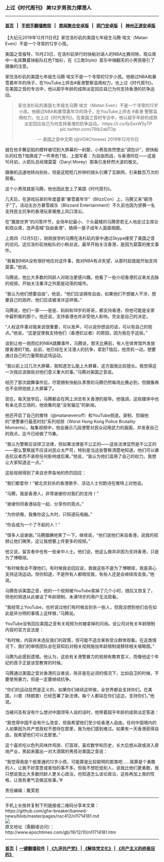 ### 上过《时代周刊》 美12岁男孩力撑港人
------------------------

#### [首页](https://github.com/gfw-breaker/banned-news/blob/master/README.md) &nbsp;&nbsp;|&nbsp;&nbsp; [手把手翻墙教程](https://github.com/gfw-breaker/guides/wiki) &nbsp;&nbsp;|&nbsp;&nbsp; [禁闻聚合安卓版](https://github.com/gfw-breaker/bn-android) &nbsp;&nbsp;|&nbsp;&nbsp; [网门安卓版](https://github.com/oGate2/oGate) &nbsp;&nbsp;|&nbsp;&nbsp; [神州正道安卓版](https://github.com/SzzdOgate/update) 



<div><p>
 【大纪元2019年12月11日讯】家住洛杉矶的美国七年级生马腾·埃文（Matan Even）不是一个寻常的12岁小孩。
</p>
<p>
 美国之音报导，10月23日，在洛杉矶举行的快船对湖人的NBA比赛间隙，观众席中一名挥舞着快船队红色T恤衫，在《江南Style》音乐中嗨翻天的小男孩吸引了摄像的注意。
</p>
<p>
 家住洛杉矶的美国七年级生马腾·埃文不是一个寻常的12岁小孩。他砸过NBA和暴雪嘉年华的场子，在YouTube上抨击#香港警察滥用权力，也上过《时代周刊》。在美国之音的专访中，他以超乎年龄的成熟淡定回应自己为何支持香港的抗争运动。
</p>
<blockquote class="twitter-tweet" data-lang="zh-tw">
 <p dir="ltr" lang="zh" style="text-align: center;">
  家住洛杉矶的美国七年级生马腾·埃文（Matan Even）不是一个寻常的12岁小孩。他砸过NBA和暴雪嘉年华的场子，在YouTube上抨击
  <ok href="https://twitter.com/hashtag/%E9%A6%99%E6%B8%AF?src=hash&amp;ref_src=twsrc%5Etfw">
   #香港
  </ok>
  警察滥用权力，也上过《时代周刊》。在美国之音的专访中，他以超乎年龄的成熟淡定回应自己为何支持香港的抗争运动。
  <ok href="https://t.co/fpSxxW5yTP">
   https://t.co/fpSxxW5yTP
  </ok>
  <ok href="https://t.co/79Ib2abTOp">
   pic.twitter.com/79Ib2abTOp
  </ok>
 </p>
 <p style="text-align: center;">
  — 美国之音中文网 (@VOAChinese)
  <ok href="https://twitter.com/VOAChinese/status/1204205587858427904?ref_src=twsrc%5Etfw">
   2019年12月10日
  </ok>
 </p>
</blockquote>
<p>
</p>
<p>
 就在他手舞足蹈的模样被切到大屏幕的一刹那，小男孩突然使出“调包计”，把快船队的红色T恤换成了一件黑色T恤，上面写着：为自由而战，与香港同在——这是10月初，火箭队总经理莫雷（Daryl Morey）那条引发轩然大波的推文。
</p>
<p>
 摄像机迅速地转向别处，但是这短短几秒钟的镜头引爆了互联网，引来数百万次的观看。
</p>
<p>
 这个小男孩就是马腾，他也因此登上了美国《时代周刊》。
</p>
<p>
 几天后，在游戏玩家的年度盛事“暴雪嘉年华”（BlizzCon）上，马腾又来“砸场子”了。活动主办方暴雪娱乐（Blizzard Entertainment）不久前也因为禁赛一名支持民主抗争的香港玩家被推上风口浪尖。
</p>
<p>
 在“魔兽世界”的问答环节，全场年纪最小、个头最矮的马腾旁若无人地走过主席台和观众席，连声高喊“自由香港”，搞得一屋子成年人面面相觑。
</p>
<p>
 上周四（12月5日），刚刚放学的马腾在洛杉矶的家中通过Skype接受了美国之音的访问。这位洛杉矶快船队的小粉丝说，最早开始关注香港，是因为莫雷的推文事件。
</p>
<p>
 “我看到NBA没有很好地应对这件事，我对NBA有点失望，从那时起我就开始支持莫雷。”他说。
</p>
<p>
 马腾说，他比大多数的同龄人对政治更感兴趣。他看了一些介绍香港抗议来龙去脉的视频，开始关注重洋之外那座动荡的城市。
</p>
<p>
 “我认为他们想要自由”，他说，“他们应该拥有自由，如果他们不想被人干涉，想要自己的政府，他们应该被准许这样做。”
</p>
<p>
 马腾说，他们一家——爸爸、妈妈和18岁的哥哥，都支持香港，但他可能是全家中最积极的那个。他还说，支持香港也并非受他人影响，完全是自己的决定。
</p>
<p>
 “人权这件事对我来说很重要，可以发声，可以说你想说的话，可以有自己的观点。”他说，“这是促使我支持他们（香港抗议者）的原因，因为我在乎这些。”
</p>
<p>
 谈到让他一炮而红的NBA跳舞事件，马腾说，那天比赛前，有人在体育馆外发放撑香港的T恤。此前，他已经在关注港人的抗争，拿到T恤后，他灵机一动，想要通过自己的力量帮助这场运动。
</p>
<p>
 “我以前上过几次大屏幕，我知道怎么能上大屏幕，这方面我比较擅长。我觉得这一次我应该做些对他们意义重大的事。”马腾对美国之音说。
</p>
<p>
 经历了那次跳舞事件后，尽管拥有快船队季票的马腾仍然每场比赛必到，但摄像再也不会把他放上大屏幕了。
</p>
<p>
 现在，每天放学后，马腾都会在网上浏览有关香港的报导。他强调，这些媒体中也有亲北京立场的，他收集的是“没有偏见”的新闻。
</p>
<p>
 他还开启了自己的推特（@matanevenoff）和YouTube频道。录制、剪辑他的“港警暴行最恶时刻”系列视频（Worst Hong Kong Police Brutality Moments）。每集视频中，他会展示几段港警对民众动用武力的画面，并发表自己的观点，迄今已经做了15集。
</p>
<p>
 “我认为警察应该捍卫法律，但如果法律是不公正的——这些法律显然是不公正的——那么警察就不应该对民众太严苛，特别是当这些警察清楚地知道，他们可以袭击抗议者而不承担任何影响或后果。”他说，“我认为他们滥用了自己的权力。我想让大家知道这一点。”
</p>
<p>
 这些视频得到了来自世界各地的热烈回应：
</p>
<p>
 “我们都爱你！”被北京封杀的香港歌手、活动人士何韵诗在推特上对他说。
</p>
<p>
 “马腾，我是香港人，非常谢谢你对我们的支持！”
</p>
<p>
 “谢谢你同香港站在一起，分享你的观点。”
</p>
<p>
 “为你骄傲，我像你这么大时，只知道玩电脑。”
</p>
<p>
 “你会成为一个了不起的人！”
</p>
<p>
 “很多人说谢谢。”马腾腼腆地笑了一下，继续说，“他们说他们来自香港，说我的视频让他们微笑，这让我想要上传更多的视频。”
</p>
<p>
 他又说，留言者中也有一些亲中人士。他们说，他这么做并非因为支持香港，只是为了博眼球。
</p>
<p>
 “有时候我会不理他们，有时候我会回应说，我做这些不是为了博眼球，我是真心支持这场运动。但你知道，不是所有人都相信我，有些人还是会继续攻击我，”他说。
</p>
<p>
 马腾告诉美国之音，他的一个视频被YouTube拿掉了几个小时，随后又恢复了，但他的频道从此被设了年龄限制，未满18岁的用户无法观看。
</p>
<p>
 “我经常上YouTube，也听说过他们有时候会封杀一些人，但我没想到他们会在如此是非分明的事情上这样做，”马腾说。
</p>
<p>
 YouTube没有回应美国之音有关视频为何被拿掉的问询。该公司对有关年龄限制内容的官方说法是：
</p>
<p>
 “有时候，内容并未违反我们的政策，但可能不适合某些受众群体观看。在这类情况下，我们的审核团队会在获知后对相关视频施加年龄限制或移除相关缩略图。”
</p>
<p>
 马腾为此感到遗憾。他认为，这些有关港警暴力的视频有教育意义，而像他这个年纪的孩子正是该受教育的时候。
</p>
<p>
 马腾通过美国之音对香港抗议者说，除非是在必须的情况下，比如自卫的时候，不要使用暴力，但是一定要继续抗争。
</p>
<p>
 “你们的运动显然是正义的，如果你们继续这样做，全世界都会支持你们。在美国，川普（特朗普）已经签署了新法律。每个人都站在你们这边，支持你们，”他说。
</p>
<p>
 当被问及有没有什么想对中国领导人说的话时，他带着超乎年龄的成熟淡定答道：
</p>
<p>
 “我觉得中国不会有什么改变，但我希望他们至少给香港人自由。任何中国境内的人如果因为共产党政权不想待在那里，我为他们感到难过。如果有一天香港获得自由，我希望他们可以去那里。”
</p>
<p>
 这个喜欢吃以色列风味炸鸡排、打篮球，喜欢数学和历史，长大后想从政或进入房地产业，笑起来露出一对大酒窝的男孩对美国之音说：
</p>
<p>
 “我觉得我是个挺普通的12岁小孩，可能算是比较聪明的那类吧……我算是个勇敢的人，让我不好意思或害怕的事不多。但我不想贬低别人，说我比他们更勇敢，我只想说我比大多数同龄人更关心政治，也知道怎么谈论政治，这些再加上我的性格，让我有勇气去做这些事。”#
</p>
<p>
 责任编辑：戴芙若
</p>
</div>
<hr/>
手机上长按并复制下列链接或二维码分享本文章：<br/>
https://github.com/gfw-breaker/banned-news/blob/master/pages/nsc412/n11714181.md <br/>
<a href='https://github.com/gfw-breaker/banned-news/blob/master/pages/nsc412/n11714181.md'><img src='https://github.com/gfw-breaker/banned-news/blob/master/pages/nsc412/n11714181.md.png'/></a> <br/>
原文地址（需翻墙访问）：http://www.epochtimes.com/gb/19/12/10/n11714181.htm


------------------------
#### [首页](https://github.com/gfw-breaker/banned-news/blob/master/README.md) &nbsp;|&nbsp; [一键翻墙软件](https://github.com/gfw-breaker/nogfw/blob/master/README.md) &nbsp;| [《九评共产党》](https://github.com/gfw-breaker/9ping.md/blob/master/README.md#九评之一评共产党是什么) | [《解体党文化》](https://github.com/gfw-breaker/jtdwh.md/blob/master/README.md) | [《共产主义的终极目的》](https://github.com/gfw-breaker/gczydzjmd.md/blob/master/README.md)


<img src='http://gfw-breaker.win/banned-news/pages/nsc412/n11714181.md' width='0px' height='0px'/>